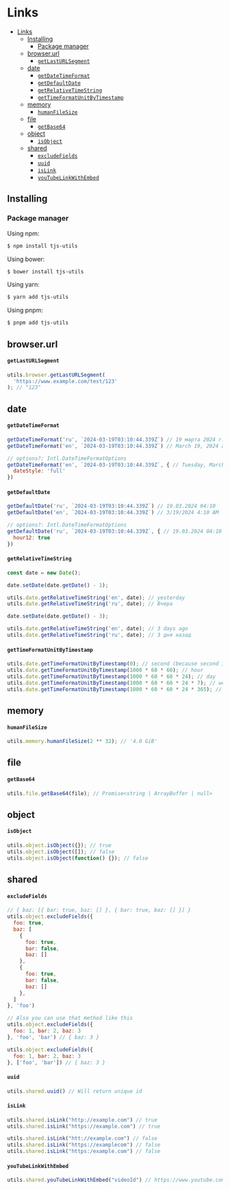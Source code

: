# Links

- [Links](#links)
  - [Installing](#installing)
    - [Package manager](#package-manager)
  - [browser.url](#browserurl)
      - [`getLastURLSegment`](#getlasturlsegment)
  - [date](#date)
      - [`getDateTimeFormat`](#getdatetimeformat)
      - [`getDefaultDate`](#getdefaultdate)
      - [`getRelativeTimeString`](#getrelativetimestring)
      - [`getTimeFormatUnitByTimestamp`](#gettimeformatunitbytimestamp)
  - [memory](#memory)
      - [`humanFileSize`](#humanfilesize)
  - [file](#file)
      - [`getBase64`](#getbase64)
  - [object](#object)
      - [`isObject`](#isobject)
  - [shared](#shared)
      - [`excludeFields`](#excludefields)
      - [`uuid`](#uuid)
      - [`isLink`](#islink)
      - [`youTubeLinkWithEmbed`](#youtubelinkwithembed)

## Installing

### Package manager

Using npm:

```bash
$ npm install tjs-utils
```

Using bower:

```bash
$ bower install tjs-utils
```

Using yarn:

```bash
$ yarn add tjs-utils
```

Using pnpm:

```bash
$ pnpm add tjs-utils
```

## browser.url

#### `getLastURLSegment`

```js
utils.browser.getLastURLSegment(
  'https://www.example.com/test/123'
); // "123"
```

## date

#### `getDateTimeFormat`

```js
getDateTimeFormat('ru', `2024-03-19T03:10:44.339Z`) // 19 марта 2024 г. в 04:10
getDateTimeFormat('en', `2024-03-19T03:10:44.339Z`) // March 19, 2024 at 4:10 AM

// options?: Intl.DateTimeFormatOptions
getDateTimeFormat('en', `2024-03-19T03:10:44.339Z`, { // Tuesday, March 19, 2024 at 4:10 AM
  dateStyle: 'full'
})
```

#### `getDefaultDate`

```js
getDefaultDate('ru', `2024-03-19T03:10:44.339Z`) // 19.03.2024 04:10
getDefaultDate('en', `2024-03-19T03:10:44.339Z`) // 3/19/2024 4:10 AM

// options?: Intl.DateTimeFormatOptions
getDefaultDate('ru', `2024-03-19T03:10:44.339Z`, { // 19.03.2024 04:10 AM
  hour12: true
})
```

#### `getRelativeTimeString`

```js
const date = new Date();
```

```js
date.setDate(date.getDate() - 1);

utils.date.getRelativeTimeString('en', date); // yesterday
utils.date.getRelativeTimeString('ru', date); // Вчера
```

```js
date.setDate(date.getDate() - 3);

utils.date.getRelativeTimeString('en', date); // 3 days ago
utils.date.getRelativeTimeString('ru', date); // 3 дня назад
```

#### `getTimeFormatUnitByTimestamp`

```js
utils.date.getTimeFormatUnitByTimestamp(0); // second (because second is minimum value)
utils.date.getTimeFormatUnitByTimestamp(1000 * 60 * 60); // hour
utils.date.getTimeFormatUnitByTimestamp(1000 * 60 * 60 * 24); // day
utils.date.getTimeFormatUnitByTimestamp(1000 * 60 * 60 * 24 * 7); // week
utils.date.getTimeFormatUnitByTimestamp(1000 * 60 * 60 * 24 * 365); // year
```

## memory

#### `humanFileSize`

```js
utils.memory.humanFileSize(2 ** 32); // '4.0 GiB'
```

## file

#### `getBase64`

```js
utils.file.getBase64(file); // Promise<string | ArrayBuffer | null>
```

## object

#### `isObject`

```js
utils.object.isObject({}); // true
utils.object.isObject([]); // false
utils.object.isObject(function() {}); // false
```

## shared

#### `excludeFields`

```js
// { baz: [{ bar: true, baz: [] }, { bar: true, baz: [] }] }
utils.object.excludeFields({
  foo: true,
  baz: [
    {
      foo: true,
      bar: false,
      baz: []
    },
    {
      foo: true,
      bar: false,
      baz: []
    },
  ]
}, 'foo')

// Also you can use that method like this
utils.object.excludeFields({
  foo: 1, bar: 2, baz: 3
}, 'foo', 'bar') // { baz: 3 }

utils.object.excludeFields({
  foo: 1, bar: 2, baz: 3
}, ['foo', 'bar']) // { baz: 3 }
```

#### `uuid`

```js
utils.shared.uuid() // Will return unique id
```

#### `isLink`

```js
utils.shared.isLink("http://example.com") // true
utils.shared.isLink("https://example.com") // true

utils.shared.isLink("htt://example.com") // false
utils.shared.isLink("https://examplecom") // false
utils.shared.isLink("https:/example.com") // false
```

#### `youTubeLinkWithEmbed`

```js
utils.shared.youTubeLinkWithEmbed("videoId") // https://www.youtube.com/embed/${videoId}?si=MwpzP3N4aPMNGFri
```